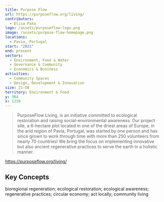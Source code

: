 ```yaml
---
title: Purpose Flow
url: https://purposeflow.org/living/
contributors:
  - Elisa Paka
logo: /assets/purposeflow-logo.png
image: /assets/purpose-flow-homepage.png
locations:
  - Pavia, Portugal
start: "2021"
end: present
sectors:
  - Environment, Food & Water
  - Governance & Community
  - Economics & Business
activities:
  - Community Spaces
  - Design, Development & Innovation
size: 21-50
territory: Environment & Food
y: 364
x: 1220
---
```

> PurposeFlow Living, is an initiative committed to ecological restoration and raising social-environmental awareness. Our project site, a 6-hectare plot located in one of the driest areas of Europe, in the arid region of Pavia, Portugal, was started by one person and has since grown to work through time with more than 250 volunteers from nearly 70 countries! We bring the focus on implementing innovative but also ancient regenerative practices to serve the earth in a holistic manner.

https://purposeflow.org/living/
## Key Concepts

bioregional regeneration; ecological restoration; ecological awareness; regenerative practices; circular economy; act locally; community living
